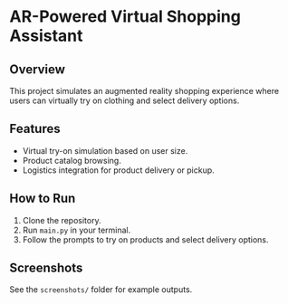# AR-Powered Virtual Shopping Assistant

## Overview
This project simulates an augmented reality shopping experience where users can virtually try on clothing and select delivery options.

## Features
- Virtual try-on simulation based on user size.
- Product catalog browsing.
- Logistics integration for product delivery or pickup.

## How to Run
1. Clone the repository.
2. Run `main.py` in your terminal.
3. Follow the prompts to try on products and select delivery options.

## Screenshots
See the `screenshots/` folder for example outputs.
